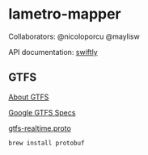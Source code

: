 # lametro-mapper
Collaborators: @nicoloporcu @maylisw

API documentation: [swiftly](https://swiftly-inc.stoplight.io/docs/realtime-standalone/YXBpOjI4NDM2MDU3-swiftly-api-reference)

## GTFS
[About GTFS](https://gtfs.org/realtime/)

[Google GTFS Specs](https://developers.google.com/transit/gtfs-realtime/)

[gtfs-realtime.proto](https://github.com/google/transit/blob/master/gtfs-realtime/proto/gtfs-realtime.proto)

`brew install protobuf`